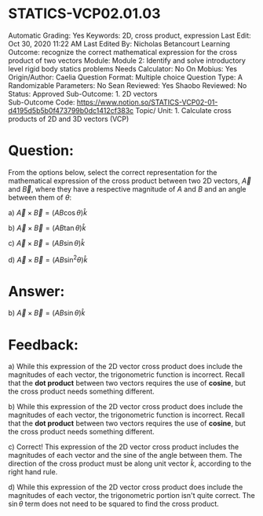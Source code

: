 # STATICS-VCP02.01.03

Automatic Grading: Yes
Keywords: 2D, cross product, expression
Last Edit: Oct 30, 2020 11:22 AM
Last Edited By: Nicholas Betancourt
Learning Outcome: recognize the correct mathematical expression for the cross product of two vectors
Module: Module 2: Identify and solve introductory level rigid body statics problems
Needs Calculator: No
On Mobius: Yes
Origin/Author: Caelia
Question Format: Multiple choice
Question Type: A
Randomizable Parameters: No
Sean Reviewed: Yes
Shaobo Reviewed: No
Status: Approved
Sub-Outcome: 1. 2D vectors                                                                          
Sub-Outcome Code: https://www.notion.so/STATICS-VCP02-01-d4195d5b5b0f473799b0dc1412cf383c
Topic/ Unit: 1. Calculate cross products of 2D and 3D vectors (VCP)

# Question:

From the options below, select the correct representation for the mathematical expression of the cross product between two 2D vectors, $\overrightarrow{A}$ and $\overrightarrow{B}$, where they have a respective magnitude of $A$ and $B$ and an angle between them of $\theta$:

a) $\overrightarrow{A}\times\overrightarrow{B}=(AB\cos\theta)\hat{k}$

b) $\overrightarrow{A}\times\overrightarrow{B}=(AB\tan\theta)\hat{k}$

c) $\overrightarrow{A}\times\overrightarrow{B}=(AB\sin\theta)\hat{k}$

d) $\overrightarrow{A}\times\overrightarrow{B}=(AB\sin^2\theta)\hat{k}$

# Answer:

b) $\overrightarrow{A}\times\overrightarrow{B}=(AB\sin\theta)\hat{k}$

# Feedback:

a) While this expression of the 2D vector cross product does include the magnitudes of each vector, the trigonometric function is incorrect.  Recall that the **dot product** between two vectors requires the use of **cosine**, but the cross product needs something different. 

b) While this expression of the 2D vector cross product does include the magnitudes of each vector, the trigonometric function is incorrect.  Recall that the **dot product** between two vectors requires the use of **cosine**, but the cross product needs something different. 

c) Correct! This expression of the 2D vector cross product includes the magnitudes of each vector and the sine of the angle between them. The direction of the cross product must be along unit vector $\hat{k}$, according to the right hand rule.

d) While this expression of the 2D vector cross product does include the magnitudes of each vector, the trigonometric portion isn't quite correct. The $\sin\theta$ term does not need to be squared to find the cross product.